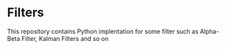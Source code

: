 # Filters
This repository contains Python implentation for some filter such as Alpha-Beta Filter, Kalman Filters and so on
